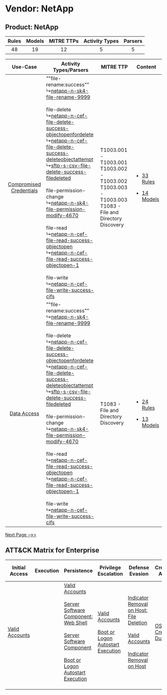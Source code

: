 Vendor: NetApp
==============
Product: NetApp
---------------
| Rules | Models | MITRE TTPs | Activity Types | Parsers |
|:-----:|:------:|:----------:|:--------------:|:-------:|
|  48   |   19   |     12     |       5        |    5    |

|    Use-Case    | Activity Types/Parsers    | MITRE TTP    | Content    |
|:----:| ---- | ---- | ---- |
| [Compromised Credentials](../../../UseCases/uc_compromised_credentials.md) |  ""file-rename:success""<br> ↳[netapp-n-sk4-file-rename-9999](Ps/pC_netappnsk4filerename9999.md)<br><br> file-delete<br> ↳[netapp-n-cef-file-delete-success-objectopenfordelete](Ps/pC_netappnceffiledeletesuccessobjectopenfordelete.md)<br> ↳[netapp-n-cef-file-delete-success-deleteobjectattempt](Ps/pC_netappnceffiledeletesuccessdeleteobjectattempt.md)<br> ↳[sftp-s-csv-file-delete-success-filedeleted](Ps/pC_sftpscsvfiledeletesuccessfiledeleted.md)<br><br> file-permission-change<br> ↳[netapp-n-sk4-file-permission-modify-4670](Ps/pC_netappnsk4filepermissionmodify4670.md)<br><br> file-read<br> ↳[netapp-n-cef-file-read-success-objectopen](Ps/pC_netappnceffilereadsuccessobjectopen.md)<br> ↳[netapp-n-cef-file-read-success-objectopen-1](Ps/pC_netappnceffilereadsuccessobjectopen1.md)<br><br> file-write<br> ↳[netapp-n-cef-file-write-success-cifs](Ps/pC_netappnceffilewritesuccesscifs.md)<br> | T1003.001 - T1003.001<br>T1003.002 - T1003.002<br>T1003.003 - T1003.003<br>T1083 - File and Directory Discovery<br> | [<ul><li>33 Rules</li></ul><ul><li>14 Models</li></ul>](RM/r_m_netapp_netapp_Compromised_Credentials.md) |
|    [Data Access](../../../UseCases/uc_data_access.md)    |  ""file-rename:success""<br> ↳[netapp-n-sk4-file-rename-9999](Ps/pC_netappnsk4filerename9999.md)<br><br> file-delete<br> ↳[netapp-n-cef-file-delete-success-objectopenfordelete](Ps/pC_netappnceffiledeletesuccessobjectopenfordelete.md)<br> ↳[netapp-n-cef-file-delete-success-deleteobjectattempt](Ps/pC_netappnceffiledeletesuccessdeleteobjectattempt.md)<br> ↳[sftp-s-csv-file-delete-success-filedeleted](Ps/pC_sftpscsvfiledeletesuccessfiledeleted.md)<br><br> file-permission-change<br> ↳[netapp-n-sk4-file-permission-modify-4670](Ps/pC_netappnsk4filepermissionmodify4670.md)<br><br> file-read<br> ↳[netapp-n-cef-file-read-success-objectopen](Ps/pC_netappnceffilereadsuccessobjectopen.md)<br> ↳[netapp-n-cef-file-read-success-objectopen-1](Ps/pC_netappnceffilereadsuccessobjectopen1.md)<br><br> file-write<br> ↳[netapp-n-cef-file-write-success-cifs](Ps/pC_netappnceffilewritesuccesscifs.md)<br> | T1083 - File and Directory Discovery<br>    | [<ul><li>24 Rules</li></ul><ul><li>13 Models</li></ul>](RM/r_m_netapp_netapp_Data_Access.md)    |
[Next Page -->>](2_ds_netapp_netapp.md)

ATT&CK Matrix for Enterprise
----------------------------
| Initial Access                                                      | Execution | Persistence                                                                                                                                                                                                                                                                                                                          | Privilege Escalation                                                                                                                                      | Defense Evasion                                                                                                                                                                                                                                    | Credential Access                                                          | Discovery                                                                         | Lateral Movement | Collection                                                            | Command and Control | Exfiltration | Impact                                                                                                                                              |
| ------------------------------------------------------------------- | --------- | ------------------------------------------------------------------------------------------------------------------------------------------------------------------------------------------------------------------------------------------------------------------------------------------------------------------------------------ | --------------------------------------------------------------------------------------------------------------------------------------------------------- | -------------------------------------------------------------------------------------------------------------------------------------------------------------------------------------------------------------------------------------------------- | -------------------------------------------------------------------------- | --------------------------------------------------------------------------------- | ---------------- | --------------------------------------------------------------------- | ------------------- | ------------ | --------------------------------------------------------------------------------------------------------------------------------------------------- |
| [Valid Accounts](https://attack.mitre.org/techniques/T1078)<br><br> |           | [Valid Accounts](https://attack.mitre.org/techniques/T1078)<br><br>[Server Software Component: Web Shell](https://attack.mitre.org/techniques/T1505/003)<br><br>[Server Software Component](https://attack.mitre.org/techniques/T1505)<br><br>[Boot or Logon Autostart Execution](https://attack.mitre.org/techniques/T1547)<br><br> | [Valid Accounts](https://attack.mitre.org/techniques/T1078)<br><br>[Boot or Logon Autostart Execution](https://attack.mitre.org/techniques/T1547)<br><br> | [Indicator Removal on Host: File Deletion](https://attack.mitre.org/techniques/T1070/004)<br><br>[Valid Accounts](https://attack.mitre.org/techniques/T1078)<br><br>[Indicator Removal on Host](https://attack.mitre.org/techniques/T1070)<br><br> | [OS Credential Dumping](https://attack.mitre.org/techniques/T1003)<br><br> | [File and Directory Discovery](https://attack.mitre.org/techniques/T1083)<br><br> |                  | [Email Collection](https://attack.mitre.org/techniques/T1114)<br><br> |                     |              | [Data Destruction](https://attack.mitre.org/techniques/T1485)<br><br>[Data Encrypted for Impact](https://attack.mitre.org/techniques/T1486)<br><br> |